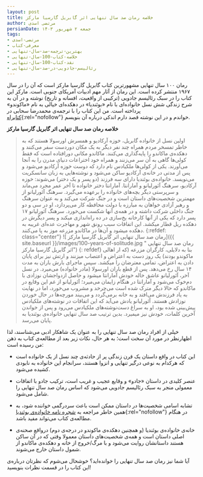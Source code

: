 ```yaml
---
layout: post
title: خلاصه رمان صد سال تنهایی اثر گابریل گارسیا مارکز
author: مرتضی اسدی
persianDate: جمعه ۲ شهریور ۱۴۰۳
tags:
- مرتضی-اسدی
- معرفی-کتاب
- بهترین-ترجمه-صد-سال-تنهایی
- خلاصه-کتاب-100-سال-تنهایی
- نقد-کتاب-100-سال-تنهایی
- رئالیسم-جادویی-در-صد-سال-تنهایی
---
```


رمان ۱۰۰ سال تنهایی مشهورترین کتاب گابریل گارسیا مارکز است که آن را در سال ۱۹۶۷ منتشر کرده است. این رمان از آثار مهم ادبیات آمریکای جنوبی است. مارکز این کتاب را در سبک رئالیسم جادویی (ترکیبی از واقعیت، افسانه و تاریخ) نوشته و در آن به شرح زندگی شش نسل خانواده‌ای با نام‌ «بوئندیا» در دهکده‌ای خیالی به نام «ماکوندو» پرداخته است. من این کتاب را با ترجمه‌ی محمدرضا سحابی در [کتابراه](http://ketabrah.ir/go/b23193){:rel="nofollow"} خواندم و در این نوشته قصد دارم اندکی درباره آن بنویسم.




**خلاصه رمان صد سال تنهایی اثر گابریل گارسیا مارکز**
> اولین نسل از خانواده گابریل، خوزه آرکادیو و همسرش اورسولا هستند که به خاطر تمسخر مردم همراه چند نفر دیگر به یک مکان دوردست سفر می‌کنند و دهکده‌ی ماکاندو را پایه‌گذاری می‌کنند. ماکاندو مکانی دورافتاده است که فقط کولی‌ها گاهی به آن سر می‌زنند و همراه خود اختراعات دنیای مدرن را به آنجا می‌آورند. یکی از کولی‌ها ملکیادس نام دارد که دوست خوزه آرکادیو می‌شود و پس از مدتی در خانه‌ی آرکادیو ساکن می‌شود و نوشته‌هایی به زبان سانسکریت می‌نویسد. خانواده‌ی بوئندیا دارای سه فرزند (دو پسر و یک دختر) می‌شوند: خوزه آرکادیو، سرهنگ آئورلیانو و آمارانتا. آمارانتا دختر خانواده تا آخر عمر مجرد می‌ماند و سرپرستی دیگر بچه‌های خانواده را برعهده می‌گیرد. سرهنگ آئورلیانو از مهمترین شخصیت‌های داستان است و در جنگ شرکت می‌کند و به عنوان سرهنگ و رهبر آزادی خواهان به مبارزه با دولت محافظه کار می‌پردازد، او در سی و دو جنگ داخلی شرکت داشته و در همه‌ی آنها شکست می‌خورد. سرهنگ آئورلیانو ۱۷ پسر  دارد که یکی از آنها کارخانه یخ‌سازی در ده راه‌‏اندازی می‏کند و پسر دیگرش در دهکده ریل قطار می‏کشد. این اتفاقات سبب رونق شهر و مهاجرت عده‌‏ای غریبه به دهکده می‏شود و آن‌ها در ماکاندو مزرعه موز به پا می‌‏کنند.
>{:refdef: class="center"}
>![ رمان صد سال تنهایی اثر گابریل گارسیا مارکز]({{ site.baseurl }}/images/100-years-of-solitude.jpg " رمان صد سال تنهایی اثر گابریل گارسیا مارکز")
>{: refdef}
بنا به دلایلی، کارگران مزرعه (که ار اهالی ماکوندو بودند) یک روز دست به اعتراض و اعتصاب می‏زنند و ارتش نیز برای پایان دادن به اعتراض، تمامی معترضان را می‏کشد. سپس ماجرای بارش باران به مدت ۱۴ سال رخ می‌دهد. پس از قطع باران اورسولا (مادر خانواده) می‌میرد. در نسل آخر، آئورلیانو عاشق خاله خودش آمارانتا می‏شود و حاصل ازدواجشان نوزادی با دم‌خوک می‌شود و آمارانتا در هنگام زایمان می‌میرد؛ آئورلیانو از غم این وقایع در ماکاندو که حالا دیگر مترک شده است می‌چرخد و مشروب می‌خورد، اما در نهایت به یاد فرزندش می‌افتد و به خانه برمی‌گردد و می‌بیند مورچه‌ها در حال خوردن نوزادش هستند. آئورلیانو یادش می‌آید که این اتفاقات در نوشته‌های ملکیادس پیش‌بینی شده بود، او به سراغ دست‌نوشته‌های ملکیادس می‌رود و پس از خواندن آخرین کلمات، خودش نیز می‏میرد. بدین ترتیب صد سال تنهایی خانواده‌ی بوئندیا به پایان می‌رسد.


خیلی از افراد رمان صد سال تنهایی را به عنوان یک شاهکار ادبی می‌شناسند، لذا اظهارنظر در مورد آن سخت است؛ به هر حال، نکات زیر بعد از مطالعه‌ی کتاب به ذهن من رسیده است:

- این کتاب در واقع داستان یک قرن زندگی پر از حادثه‌ی چند نسل از یک خانواده است که هرکدام به نوعی درگیر تنهایی و انزوا هستند، سرانجام این خانواده به نابودی کشیده می‌شود.

- عنصر کلیدی در داستان «جادو» و وقایع عجیب و غریب است، ترکیب جادو با اتفاقات معمولی منجر به سبک رئالیسم جادویی می‌شود که اساس رمان صد سال تنهایی را شامل می‌شود.

- تشابه اسامی شخصیت‌ها در داستان ممکن است باعث سردرگمی خواننده شود، به همین خاطر مراجعه به  [شجره نامه خانواده‌ی بوئندیا](https://upload.wikimedia.org/wikipedia/commons/b/bc/One_Hundred_Years_Of_Solitude_Buendia%27s_Family_Tree_farsi.svg){:rel="nofollow"}  در هنگام مطالعه‌ی کتاب می‌تواند مفید باشد. 

- خانه‌ی خانواده‌ی بوئندیا (و همچنین دهکده‌ی ماکوندو در درجه‌ی دوم) درواقع صحنه‌ی اصلی داستان است و همه‌ی شخصیت‌های داستان معمولا وقتی که در آن ساکن هستند داستانشان روایت می‌شود و با مرگ/خروج از خانه و دهکده‌ی ماکاندو از شمول داستان خارج می‌شوند. 

آیا شما نیز رمان صد سال تنهایی را خوانده‌اید؟ خوشحال می‌شوم که نظرتان درباره‌ی این کتاب را در قسمت نظرات بنویسید!

